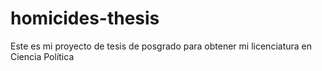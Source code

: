 # homicides-thesis
Este es mi proyecto de tesis de posgrado para obtener mi licenciatura en Ciencia Política
